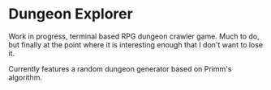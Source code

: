 # Dungeon Explorer

Work in progress, terminal based RPG dungeon crawler game. Much to do, but
finally at the point where it is interesting enough that I don't want to lose
it.

Currently features a random dungeon generator based on Primm's algorithm.
